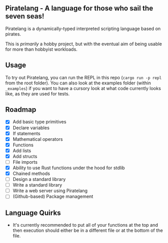 ## Piratelang - A language for those who sail the seven seas!
Piratelang is a dynamically-typed interpreted scripting language based on pirates.

This is *primarily* a hobby project, but with the eventual aim of being usable for more than hobbyist workloads.

## Usage
To try out Piratelang, you can run the REPL in this repo (`cargo run -p repl` from the root folder). You can also look at the examples folder (within `_examples`) if you want to have a cursory look at what code currently looks like, as they are used for tests.

## Roadmap
- [x] Add basic type primitives
- [x] Declare variables
- [x] If statements
- [x] Mathematical operators
- [x] Functions
- [x] Add lists
- [x] Add structs
- [ ] File imports
- [x] Ability to use Rust functions under the hood for stdlib
- [x] Chained methods
- [ ] Design a standard library
- [ ] Write a standard library
- [ ] Write a web server using Piratelang
- [ ] (Github-based) Package management

## Language Quirks
- It's currently recommended to put all of your functions at the top and then execution should either be in a different file or at the bottom of the file.
